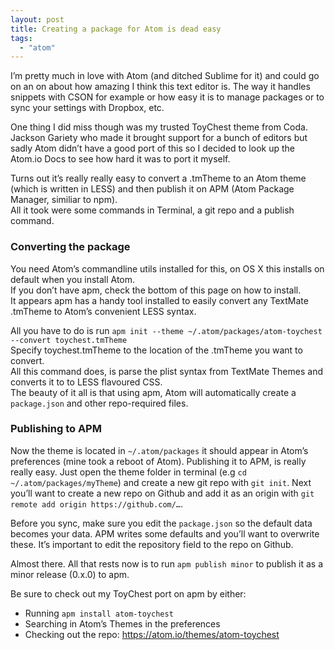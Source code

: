 ```yaml
---
layout: post
title: Creating a package for Atom is dead easy
tags:
  - "atom"
---
```


I’m pretty much in love with Atom (and ditched Sublime for it) and could go on an on about how amazing I think this text editor is. The way it handles snippets with CSON for example or how easy it is to manage packages or to sync your settings with Dropbox, etc.

One thing I did miss though was my trusted ToyChest theme from Coda.  
Jackson Gariety who made it brought support for a bunch of editors but sadly Atom didn’t have a good port of this so I decided to look up the Atom.io Docs to see how hard it was to port it myself.

Turns out it’s really really easy to convert a .tmTheme to an Atom theme (which is written in LESS) and then publish it on APM (Atom Package Manager, similiar to npm).  
All it took were some commands in Terminal, a git repo and a publish command.

### Converting the package

You need Atom’s commandline utils installed for this, on OS X this installs on default when you install Atom.  
If you don’t have apm, check the bottom of this page on how to install.  
It appears apm has a handy tool installed to easily convert any TextMate .tmTheme to Atom’s convenient LESS syntax.

All you have to do is run `apm init --theme ~/.atom/packages/atom-toychest --convert toychest.tmTheme`  
Specify toychest.tmTheme to the location of the .tmTheme you want to convert.  
All this command does, is parse the plist syntax from TextMate Themes and converts it to to LESS flavoured CSS.  
The beauty of it all is that using apm, Atom will automatically create a `package.json` and other repo-required files.

### Publishing to APM

Now the theme is located in `~/.atom/packages` it should appear in Atom’s preferences (mine took a reboot of Atom). Publishing it to APM, is really really easy.
Just open the theme folder in terminal (e.g `cd ~/.atom/packages/myTheme`) and create a new git repo with `git init`.
Next you’ll want to create a new repo on Github and add it as an origin with `git remote add origin https://github.com/…`.

Before you sync, make sure you edit the `package.json` so the default data becomes your data. APM writes some defaults and you’ll want to overwrite these.
It’s important to edit the repository field to the repo on Github.

Almost there. All that rests now is to run `apm publish minor` to publish it as a minor release (0.x.0) to apm.

Be sure to check out my ToyChest port on apm by either:

- Running `apm install atom-toychest`
- Searching in Atom’s Themes in the preferences
- Checking out the repo: https://atom.io/themes/atom-toychest
